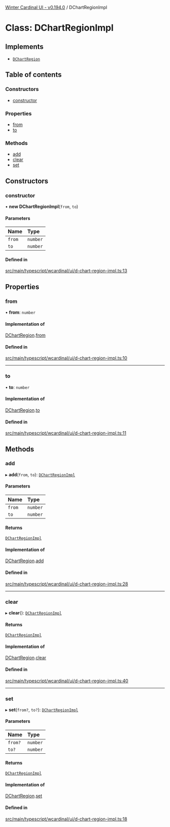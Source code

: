 [Winter Cardinal UI - v0.194.0](../index.md) / DChartRegionImpl

# Class: DChartRegionImpl

## Implements

- [`DChartRegion`](../interfaces/DChartRegion.md)

## Table of contents

### Constructors

- [constructor](DChartRegionImpl.md#constructor)

### Properties

- [from](DChartRegionImpl.md#from)
- [to](DChartRegionImpl.md#to)

### Methods

- [add](DChartRegionImpl.md#add)
- [clear](DChartRegionImpl.md#clear)
- [set](DChartRegionImpl.md#set)

## Constructors

### constructor

• **new DChartRegionImpl**(`from`, `to`)

#### Parameters

| Name | Type |
| :------ | :------ |
| `from` | `number` |
| `to` | `number` |

#### Defined in

[src/main/typescript/wcardinal/ui/d-chart-region-impl.ts:13](https://github.com/winter-cardinal/winter-cardinal-ui/blob/v0.194.0/src/main/typescript/wcardinal/ui/d-chart-region-impl.ts#L13)

## Properties

### from

• **from**: `number`

#### Implementation of

[DChartRegion](../interfaces/DChartRegion.md).[from](../interfaces/DChartRegion.md#from)

#### Defined in

[src/main/typescript/wcardinal/ui/d-chart-region-impl.ts:10](https://github.com/winter-cardinal/winter-cardinal-ui/blob/v0.194.0/src/main/typescript/wcardinal/ui/d-chart-region-impl.ts#L10)

___

### to

• **to**: `number`

#### Implementation of

[DChartRegion](../interfaces/DChartRegion.md).[to](../interfaces/DChartRegion.md#to)

#### Defined in

[src/main/typescript/wcardinal/ui/d-chart-region-impl.ts:11](https://github.com/winter-cardinal/winter-cardinal-ui/blob/v0.194.0/src/main/typescript/wcardinal/ui/d-chart-region-impl.ts#L11)

## Methods

### add

▸ **add**(`from`, `to`): [`DChartRegionImpl`](DChartRegionImpl.md)

#### Parameters

| Name | Type |
| :------ | :------ |
| `from` | `number` |
| `to` | `number` |

#### Returns

[`DChartRegionImpl`](DChartRegionImpl.md)

#### Implementation of

[DChartRegion](../interfaces/DChartRegion.md).[add](../interfaces/DChartRegion.md#add)

#### Defined in

[src/main/typescript/wcardinal/ui/d-chart-region-impl.ts:28](https://github.com/winter-cardinal/winter-cardinal-ui/blob/v0.194.0/src/main/typescript/wcardinal/ui/d-chart-region-impl.ts#L28)

___

### clear

▸ **clear**(): [`DChartRegionImpl`](DChartRegionImpl.md)

#### Returns

[`DChartRegionImpl`](DChartRegionImpl.md)

#### Implementation of

[DChartRegion](../interfaces/DChartRegion.md).[clear](../interfaces/DChartRegion.md#clear)

#### Defined in

[src/main/typescript/wcardinal/ui/d-chart-region-impl.ts:40](https://github.com/winter-cardinal/winter-cardinal-ui/blob/v0.194.0/src/main/typescript/wcardinal/ui/d-chart-region-impl.ts#L40)

___

### set

▸ **set**(`from?`, `to?`): [`DChartRegionImpl`](DChartRegionImpl.md)

#### Parameters

| Name | Type |
| :------ | :------ |
| `from?` | `number` |
| `to?` | `number` |

#### Returns

[`DChartRegionImpl`](DChartRegionImpl.md)

#### Implementation of

[DChartRegion](../interfaces/DChartRegion.md).[set](../interfaces/DChartRegion.md#set)

#### Defined in

[src/main/typescript/wcardinal/ui/d-chart-region-impl.ts:18](https://github.com/winter-cardinal/winter-cardinal-ui/blob/v0.194.0/src/main/typescript/wcardinal/ui/d-chart-region-impl.ts#L18)
